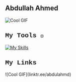 ## Abdullah Ahmed 
![Cool GIF](https://media.tenor.com/_VcD3-ShQlgAAAAi/space-planet.gif)
<h2 style="font-family: 'Courier New', monospace">My Tools 🔨</h2>

[![My Skills](https://skillicons.dev/icons?i=java,html,css,js,python,opencv,pytorch,discord,notion,unity,blender,react,flutter,dart,npm&perline=5)](https://skillicons.dev)

<h2 style="font-family: 'Courier New', monospace">My Links</h2>
![Cool GIF](linktr.ee/abdulahmd)




